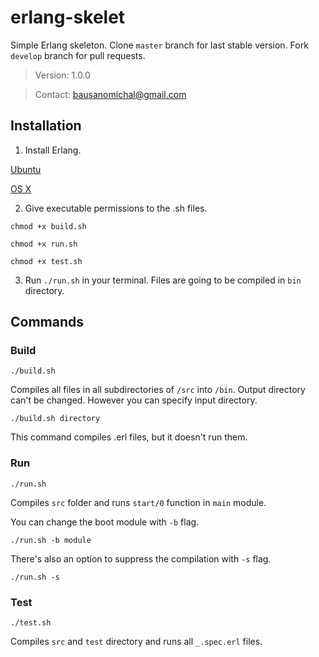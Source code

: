 # erlang-skelet
Simple Erlang skeleton. Clone `master` branch for last stable version.
Fork `develop` branch for pull requests.

> Version: 1.0.0

> Contact: bausanomichal@gmail.com

## Installation

1. Install Erlang.

[Ubuntu](https://hostpresto.com/community/tutorials/how-to-install-erlang-on-ubuntu-16-04/)

[OS X](http://erlang.org/doc/installation_guide/INSTALL.html#Advanced-configuration-and-build-of-ErlangOTP_Building_OS-X-Darwin)

2. Give executable permissions to the .sh files.

`chmod +x build.sh`

`chmod +x run.sh`

`chmod +x test.sh`

3. Run `./run.sh` in your terminal. Files are going to be compiled in `bin` directory.

## Commands

### Build
`./build.sh`

Compiles all files in all subdirectories of `/src` into `/bin`.
Output directory can't be changed. However you can specify input directory.

`./build.sh directory`

This command compiles .erl files, but it doesn't run them.

### Run
`./run.sh`

Compiles `src` folder and runs `start/0` function in `main` module.

You can change the boot module with `-b` flag.

`./run.sh -b module`

There's also an option to suppress the compilation with `-s` flag.

`./run.sh -s`

### Test
`./test.sh`

Compiles `src` and `test` directory and runs all `_.spec.erl` files.
